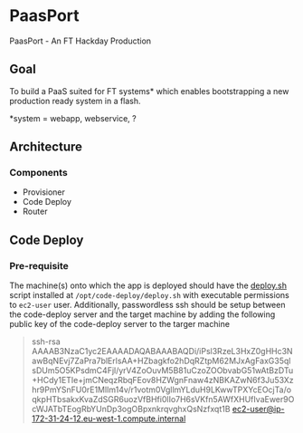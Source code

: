 # PaasPort
PaasPort - An FT Hackday Production

## Goal
To build a PaaS suited for FT systems* which enables bootstrapping a new production ready system in a flash.

*system = webapp, webservice, ?

## Architecture
### Components
* Provisioner
* Code Deploy
* Router

## Code Deploy
### Pre-requisite
The machine(s) onto which the app is deployed should have the [deploy.sh](code-deploy/app/src/main/resources/deploy.sh) script installed at `/opt/code-deploy/deploy.sh` with executable permissions to `ec2-user` user. Additionally, passwordless ssh should be setup between the code-deploy server and the target machine by adding the following public key of the code-deploy server to the targer machine
> ssh-rsa AAAAB3NzaC1yc2EAAAADAQABAAABAQDi/iPsl3RzeL3HxZ0gHHc3NawBqNEvj7ZaPra7blErlsAA+HZbagkfo2hDqRZtpM62MJxAgFaxG35qlsDUm5O5KPsdmC4Fjl/yrV4ZoOuvM5B81uCzoZOObvabG51wAtBzDTu+HCdy1ETIe+jmCNeqzRbqFEov8HZWgnFnaw4zNBKAZwN6f3Ju53Xzhr9PmYSnFU0rE1MlIm14v/r1votm0VgllmYLduH9LKwwTPXYcEOcjTa/oqkpHTbsakxKvaZdSGR6uozVfBHfi0lIo7H6sVKfn5AWfXHUfIvaEwer9OcWJATbTEogRbYUnDp3ogOBpxnkrqvghxQsNzfxqt1B ec2-user@ip-172-31-24-12.eu-west-1.compute.internal




